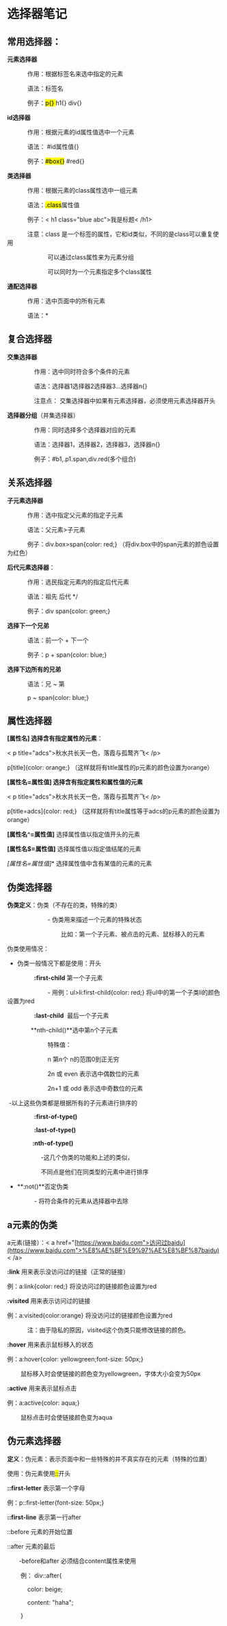 # 选择器笔记

## 常用选择器：

**元素选择器**

            作用：根据标签名来选中指定的元素

            语法：标签名

            例子：<mark>p{} </mark>h1{} div{}

**id选择器**

            作用：根据元素的id属性值选中一个元素

            语法： #id属性值{}

            例子：<mark>#box{}</mark> #red{}

**类选择器**

            作用：根据元素的class属性选中一组元素

            语法：<mark>.class</mark>属性值

            例子：< h1 class="blue abc">我是标题< /h1>

            注意：class 是一个标签的属性，它和id类似，不同的是class可以重复使用

                        可以通过class属性来为元素分组

                        可以同时为一个元素指定多个class属性

**通配选择器**

            作用：选中页面中的所有元素

            语法：*

## 复合选择器

**交集选择器**

                作用：选中同时符合多个条件的元素

                语法：选择器1选择器2选择器3...选择器n{}

                注意点： 交集选择器中如果有元素选择器，必须使用元素选择器开头

**选择器分组**（并集选择器）

                作用：同时选择多个选择器对应的元素

                语法：选择器1，选择器2，选择器3，选择器n{}

                例子：#b1,.p1.span,div.red(多个组合)

## 关系选择器

**子元素选择器**

            作用：选中指定父元素的指定子元素

            语法：父元素>子元素

            例子：div.box>span{color: red;} （将div.box中的span元素的颜色设置为红色）

**后代元素选择器**：

            作用：选民指定元素内的指定后代元素

            语法：祖先 后代 */

            例子：div span{color: green;}

**选择下一个兄弟**

            语法：前一个 + 下一个

            例子：p + span{color: blue;}

**选择下边所有的兄弟**

            语法：兄 ~ 第

            p ~ span{color: blue;}

## 属性选择器

**[属性名] 选择含有指定属性的元素**：

< p title="adcs">秋水共长天一色，落霞与孤鹜齐飞< /p>

p[title]{color: orange;} （这样就将有title属性的p元素的颜色设置为orange）

**[属性名=属性值] 选择含有指定属性和属性值的元素**

< p title="adcs">秋水共长天一色，落霞与孤鹜齐飞< /p>

p[title=adcs]{color: red;} （这样就将有title属性等于adcs的p元素的颜色设置为orange）

**[属性名^=属性值]** 选择属性值以指定值开头的元素

**[属性名$=属性值]** 选择属性值以指定值结尾的元素

**[属性名*=属性值]** 选择属性值中含有某值的元素的元素

## 伪类选择器

**伪类定义**：伪类（不存在的类，特殊的类）

                        - 伪类用来描述一个元素的特殊状态

                                比如：第一个子元素、被点击的元素、鼠标移入的元素

伪类使用情况：

- 伪类一般情况下都是使用：开头

                **:first-child** 第一个子元素

                        - 用例：ul>li:first-child{color: red;} 将ul中的第一个子类li的颜色设置为red    

                **:last-child**  最后一个子元素

              **nth-child()**选中第n个子元素

                        特殊值：

                        n 第n个 n的范围0到正无穷

                        2n 或 even 表示选中偶数位的元素

                        2n+1 或 odd 表示选中奇数位的元素

 -以上这些伪类都是根据所有的子元素进行排序的

                **:first-of-type()**

                **:last-of-type()**

               **:nth-of-type()**

                    -这几个伪类的功能和上述的类似，

                    不同点是他们在同类型的元素中进行排序  

- **:not()**否定伪类

                - 将符合条件的元素从选择器中去除

## a元素的伪类

a元素(链接）：< a href="[https://www.baidu.com">访问过baidu](https://www.baidu.com">%E8%AE%BF%E9%97%AE%E8%BF%87baidu)< /a>

**:link** 用来表示没访问过的链接（正常的链接）

例：a:link{color: red;} 将没访问过的链接颜色设置为red

**:visited** 用来表示访问过的链接

例：a:visited{color:orange} 将没访问过的链接颜色设置为red

            注：由于隐私的原因，visited这个伪类只能修改链接的颜色。

**:hover** 用来表示鼠标移入的状态

例：a:hover{color: yellowgreen;font-size: 50px;}

        鼠标移入时会使链接的颜色变为yellowgreen，字体大小会变为50px

**:active** 用来表示鼠标点击

例：a:active{color: aqua;}

        鼠标点击时会使链接颜色变为aqua

## 伪元素选择器

**定义**：伪元素：表示页面中和一些特殊的并不真实存在的元素（特殊的位置）

使用：伪元素使用<mark>::</mark>开头

**::first-letter** 表示第一个字母

例：p::first-letter{font-size: 50px;}

**::first-line** 表示第一行after

::before 元素的开始位置

::after 元素的最后            

       -before和after 必须结合content属性来使用

        例： div::after{

            color: beige;

            content: "haha";

        }

            

   

            

            

        



            

       

        

            

        

            

           

        

            
